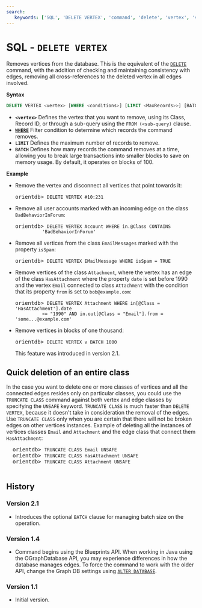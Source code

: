 ```yaml
---
search:
   keywords: ['SQL', 'DELETE VERTEX', 'command', 'delete', 'vertex', 'vertices', 'drop']
---
```


# SQL - `DELETE VERTEX`

Removes vertices from the database.  This is the equivalent of the [`DELETE`](SQL-Delete.md) command, with the addition of checking and maintaining consistency with edges, removing all cross-references to the deleted vertex in all edges involved.

**Syntax**

```sql
DELETE VERTEX <vertex> [WHERE <conditions>] [LIMIT <MaxRecords>>] [BATCH <batch-size>]
```

- **`<vertex>`** Defines the vertex that you want to remove, using its Class, Record ID, or through a sub-query using the `FROM (<sub-query)` clause.
- **[`WHERE`](SQL-Where.md)** Filter condition to determine which records the command removes.
- **`LIMIT`** Defines the maximum number of records to remove.
- **`BATCH`** Defines how many records the command removes at a time, allowing you to break large transactions into smaller blocks to save on memory usage.  By default, it operates on blocks of 100.


**Example**

- Remove the vertex and disconnect all vertices that point towards it:

  <pre>
  orientdb> <code class="lang-sql userinput">DELETE VERTEX #10:231</code>
  </pre>

- Remove all user accounts marked with an incoming edge on the class `BadBehaviorInForum`:

  <pre>
  orientdb> <code class='lang-sql userinput'>DELETE VERTEX Account WHERE in.@Class CONTAINS 
            'BadBehaviorInForum'</code>
  </pre>

- Remove all vertices from the class `EmailMessages` marked with the property `isSpam`:

  <pre>
  orientdb> <code class="lang-sql userinput">DELETE VERTEX EMailMessage WHERE isSpam = TRUE</code>
  </pre>

- Remove vertices of the class `Attachment`, where the vertex has an edge of the class `HasAttachment` where the property `date` is set before 1990 and the vertex `Email` connected to class `Attachment` with the condition that its property `from` is set to `bob@example.com`:

  <pre>
  orientdb> <code class="lang-sql userinput">DELETE VERTEX Attachment WHERE in[@Class = 'HasAttachment'].date 
            &lt;= "1990" AND in.out[@Class = "Email"].from = 'some...@example.com'</code>
  </pre>


- Remove vertices in blocks of one thousand:

  <pre>
  orientdb> <code class="lang-sql userinput">DELETE VERTEX v BATCH 1000</code>
  </pre>

  This feature was introduced in version 2.1.

## Quick deletion of an entire class

In the case you want to delete one or more classes of vertices and all the connected edges resides only on particular classes, you could use the `TRUNCATE CLASS` command against both vertex and edge classes by specifying the `UNSAFE` keyword. `TRUNCATE CLASS` is much faster than `DELETE VERTEX`, because it doesn't take in consideration the removal of the edges. Use `TRUNCATE CLASS` only when you are certain that there will not be broken edges on other vertices instances. Example of deleting all the instances of vertices classes `Email` and `Attachment` and the edge class that connect them `HasAttachment`:

  <pre>
  orientdb> <code class="lang-sql userinput">TRUNCATE CLASS Email UNSAFE</code>
  orientdb> <code class="lang-sql userinput">TRUNCATE CLASS HasAttachment UNSAFE</code>
  orientdb> <code class="lang-sql userinput">TRUNCATE CLASS Attachment UNSAFE</code>
  </pre>

## History

### Version 2.1

- Introduces the optional `BATCH` clause for managing batch size on the operation.


### Version 1.4

- Command begins using the Blueprints API.  When working in Java using the OGraphDatabase API, you may experience differences in how the database manages edges.  To force the command to work with the older API, change the Graph DB settings using [`ALTER DATABASE`](SQL-Alter-Database.md#use-graphdb-created-with-releases-before-14).

### Version 1.1

- Initial version.

